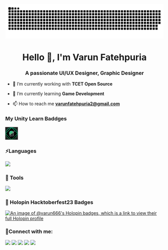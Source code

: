 <img src="https://github.com/xoTEMPESTox/xoTEMPESTox/blob/main/Resources/img/grid-snake.svg" />
<h1 align="center">Hello 👋, I'm Varun Fatehpuria</h1>
<h3 align="center">A passionate UI/UX Designer, Graphic Designer</h3>

- 🔭 I’m currently working with **TCET Open Source**

- 🌱 I’m currently learning **Game Development**

- 📫 How to reach me **varunfatehpuria2@gmail.com**

<h3 align="left">My  Unity Learn Baddges</h3>
<a href="https://learn.unity.com/u/65a7e4b5edbc2a680db407f2" target="_blank" rel="noreferrer"><img src="resouces\GetStartedWithUnityBadge.jpeg" alt="UNITY" width="40" height="40"/></a>

<h3 align="left">⚡Languages</h3>
<p align="left"> 
<img src="https://skillicons.dev/icons?i=html,css,bootstrap,c,cpp,cs" />
</p> 
</p>

<h3 align="left">🔧 Tools</h3>
<p align="left">
<img src="https://skillicons.dev/icons?i=figma,unity,arduino,blender,notion" />
</p>

<h3>📛 Holopin Hacktoberfest23 Badges</h3>

[![An image of @varun666's Holopin badges, which is a link to view their full Holopin profile](https://holopin.me/varun666)](https://holopin.io/@varun666)

<h3 align="left">🔗Connect with me:</h3>
<p align="left">
<a href="https://linkedin.com/in/varun-fatehpuria-a3145225a"><img src="https://skillicons.dev/icons?i=linkedin" /></a>
<a href="https://twitter.com/v4mp120047"><img src="https://skillicons.dev/icons?i=twitter" /></a> 
<a href="https://instagram.com/vaarroonn"><img src="https://skillicons.dev/icons?i=instagram" /></a> 
<a href="https://discord.gg/varun20047"><img src="https://skillicons.dev/icons?i=discord" /></a> 
<a href="https://learn.unity.com/u/65a7e4b5edbc2a680db407f2?tab=profile"><img src="https://skillicons.dev/icons?i=unity" /></a> 
</p>
